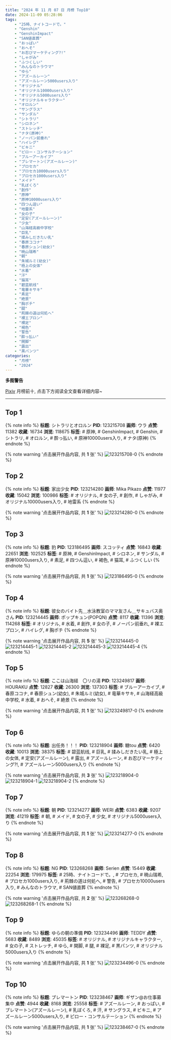 ```yaml
---
title: "2024 年 11 月 07 日 月榜 Top10"
date: 2024-11-09 05:28:06
tags:
    - "25時、ナイトコードで。"
    - "Genshin"
    - "GenshinImpact"
    - "SAN値直葬"
    - "おっぱい"
    - "おへそ"
    - "お忍びマーケティング?!"
    - "しゃがみ"
    - "ふつくしい"
    - "みんなのトラウマ"
    - "ゆら"
    - "アズールレーン"
    - "アズールレーン5000users入り"
    - "オリジナル"
    - "オリジナル10000users入り"
    - "オリジナル5000users入り"
    - "オリジナルキャラクター"
    - "オロルン"
    - "サングラス"
    - "サンダル"
    - "シトラリ"
    - "シロネン"
    - "ストレッチ"
    - "ナタ(原神)"
    - "ノーパン前垂れ"
    - "ハイレグ"
    - "ビキニ"
    - "ピロー・コンサルテーション"
    - "ブルーアーカイブ"
    - "ブレマートン(アズールレーン)"
    - "プロセカ"
    - "プロセカ10000users入り"
    - "プロセカ1000users入り"
    - "メイド"
    - "乳ぼくろ"
    - "創作"
    - "原神"
    - "原神10000users入り"
    - "四つん這い"
    - "地雷系"
    - "女の子"
    - "定安(アズールレーン)"
    - "少女"
    - "山海経高級中学校"
    - "巨乳"
    - "揉みしだきたい乳"
    - "春原ココナ"
    - "春原シュン(幼女)"
    - "暁山瑞希"
    - "朝"
    - "朱城ルミ(幼女)"
    - "極上の女体"
    - "水着"
    - "汗"
    - "猫耳"
    - "碧蓝航线"
    - "竜華キサキ"
    - "素足"
    - "絶景"
    - "胸ポチ"
    - "腿"
    - "荊棘の道は何処へ"
    - "裸エプロン"
    - "裸足"
    - "褐色"
    - "警告"
    - "酔っ払い"
    - "開脚"
    - "露出"
    - "黒パンツ"
categories:
    - "月榜"
    - "2024"
---
```


<i class="fa fa-triangle-exclamation"></i>**多图警告**<i class="fa fa-triangle-exclamation"></i>

[Pixiv](https://www.pixiv.net/) 月榜前十, 点击下方阅读全文查看详细内容~

<!-- more -->

---

## Top 1

{% note info %}
**标题**: シトラリとオロルン
**PID**: 123215708 **画师**: ウラ
**点赞**: 11382 **收藏**: 16734 **浏览**: 118675
**标签**: # 原神, # GenshinImpact, # Genshin, # シトラリ, # オロルン, # 酔っ払い, # 原神10000users入り, # ナタ(原神)
{% endnote %}

{% note warning '点击展开作品内容, 共 **1** 张' %}
![123215708-0](https://i.pixiv.re/img-original/img/2024/10/11/00/34/43/123215708_p0.jpg)
{% endnote %}

## Top 2

{% note info %}
**标题**: 家出少女
**PID**: 123214280 **画师**: Mika Pikazo
**点赞**: 11977 **收藏**: 15042 **浏览**: 100986
**标签**: # オリジナル, # 女の子, # 創作, # しゃがみ, # オリジナル10000users入り, # 地雷系
{% endnote %}

{% note warning '点击展开作品内容, 共 **1** 张' %}
![123214280-0](https://i.pixiv.re/img-original/img/2024/10/11/00/00/17/123214280_p0.png)
{% endnote %}

## Top 3

{% note info %}
**标题**: 豹
**PID**: 123186495 **画师**: スコッティ
**点赞**: 16843 **收藏**: 22651 **浏览**: 102525
**标签**: # 原神, # GenshinImpact, # シロネン, # サンダル, # 原神10000users入り, # 素足, # 四つん這い, # 褐色, # 猫耳, # ふつくしい
{% endnote %}

{% note warning '点击展开作品内容, 共 **1** 张' %}
![123186495-0](https://i.pixiv.re/img-original/img/2024/10/10/00/00/26/123186495_p0.jpg)
{% endnote %}

## Top 4

{% note info %}
**标题**: 彼女のバイト先＿水泳教室のママ友さん＿サキュバス奥さん
**PID**: 123214445 **画师**: ポップキュン(POPQN)
**点赞**: 8117 **收藏**: 11396 **浏览**: 114268
**标签**: # オリジナル, # 水着, # 創作, # 女の子, # ノーパン前垂れ, # 裸エプロン, # ハイレグ, # 胸ポチ
{% endnote %}

{% note warning '点击展开作品内容, 共 **5** 张' %}
![123214445-0](https://i.pixiv.re/img-original/img/2024/10/11/00/01/02/123214445_p0.jpg)
![123214445-1](https://i.pixiv.re/img-original/img/2024/10/11/00/01/02/123214445_p1.jpg)
![123214445-2](https://i.pixiv.re/img-original/img/2024/10/11/00/01/02/123214445_p2.jpg)
![123214445-3](https://i.pixiv.re/img-original/img/2024/10/11/00/01/02/123214445_p3.jpg)
![123214445-4](https://i.pixiv.re/img-original/img/2024/10/11/00/01/02/123214445_p4.jpg)
{% endnote %}

## Top 5

{% note info %}
**标题**: ここは山海経　〇リの湯
**PID**: 123249817 **画师**: HOURAKU
**点赞**: 12827 **收藏**: 26300 **浏览**: 137303
**标签**: # ブルーアーカイブ, # 春原ココナ, # 春原シュン(幼女), # 朱城ルミ(幼女), # 竜華キサキ, # 山海経高級中学校, # 水着, # おへそ, # 絶景
{% endnote %}

{% note warning '点击展开作品内容, 共 **1** 张' %}
![123249817-0](https://i.pixiv.re/img-original/img/2024/10/12/08/00/01/123249817_p0.jpg)
{% endnote %}

## Top 6

{% note info %}
**标题**: 出任务！！！
**PID**: 123218904 **画师**: 糖tou
**点赞**: 6420 **收藏**: 10013 **浏览**: 38375
**标签**: # 碧蓝航线, # 巨乳, # 揉みしだきたい乳, # 極上の女体, # 定安(アズールレーン), # 露出, # アズールレーン, # お忍びマーケティング?!, # アズールレーン5000users入り
{% endnote %}

{% note warning '点击展开作品内容, 共 **3** 张' %}
![123218904-0](https://i.pixiv.re/img-original/img/2024/10/11/03/20/29/123218904_p0.jpg)
![123218904-1](https://i.pixiv.re/img-original/img/2024/10/11/03/20/29/123218904_p1.jpg)
![123218904-2](https://i.pixiv.re/img-original/img/2024/10/11/03/20/29/123218904_p2.jpg)
{% endnote %}

## Top 7

{% note info %}
**标题**: 朝
**PID**: 123214277 **画师**: WERI
**点赞**: 6383 **收藏**: 9207 **浏览**: 41219
**标签**: # 朝, # メイド, # 女の子, # 少女, # オリジナル5000users入り
{% endnote %}

{% note warning '点击展开作品内容, 共 **1** 张' %}
![123214277-0](https://i.pixiv.re/img-original/img/2024/10/11/00/00/17/123214277_p0.jpg)
{% endnote %}

## Top 8

{% note info %}
**标题**: NG
**PID**: 123268268 **画师**: Serien
**点赞**: 15449 **收藏**: 22254 **浏览**: 179975
**标签**: # 25時、ナイトコードで。, # プロセカ, # 暁山瑞希, # プロセカ1000users入り, # 荊棘の道は何処へ, # 警告, # プロセカ10000users入り, # みんなのトラウマ, # SAN値直葬
{% endnote %}

{% note warning '点击展开作品内容, 共 **2** 张' %}
![123268268-0](https://i.pixiv.re/img-original/img/2024/10/12/21/42/53/123268268_p0.jpg)
![123268268-1](https://i.pixiv.re/img-original/img/2024/10/12/21/42/53/123268268_p1.jpg)
{% endnote %}

## Top 9

{% note info %}
**标题**: ゆらの朝の準備
**PID**: 123234496 **画师**: TEDDY
**点赞**: 5683 **收藏**: 8489 **浏览**: 45035
**标签**: # オリジナル, # オリジナルキャラクター, # 女の子, # ストレッチ, # ゆら, # 開脚, # 腿, # 裸足, # 黒パンツ, # オリジナル5000users入り
{% endnote %}

{% note warning '点击展开作品内容, 共 **1** 张' %}
![123234496-0](https://i.pixiv.re/img-original/img/2024/10/11/20/11/22/123234496_p0.jpg)
{% endnote %}

## Top 10

{% note info %}
**标题**: ブレマートン
**PID**: 123238467 **画师**: ギザン@お仕事募集中
**点赞**: 4944 **收藏**: 8168 **浏览**: 25558
**标签**: # アズールレーン, # おっぱい, # ブレマートン(アズールレーン), # 乳ぼくろ, # 汗, # サングラス, # ビキニ, # アズールレーン5000users入り, # ピロー・コンサルテーション
{% endnote %}

{% note warning '点击展开作品内容, 共 **1** 张' %}
![123238467-0](https://i.pixiv.re/img-original/img/2024/10/11/22/17/06/123238467_p0.png)
{% endnote %}
